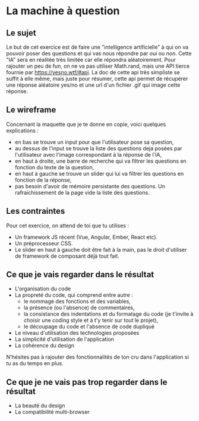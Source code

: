 La machine à question
=============

Le sujet
------

Le but de cet exercice est de faire une "intelligence artificielle" à qui on va pouvoir poser des questions et qui vas nous répondre par _oui_ ou _non_.
Cette "IA" sera en réalitée très limitée car elle répondra aléatoirement. Pour rajouter un peu de fun, on ne va pas utiliser Math.rand, mais une API tierce fournie par https://yesno.wtf/#api.
La doc de cette api très simpliste se suffit à elle même, mais juste pour résumer, cette api permet de récupérer une réponse aléatoire yes/no et une url d'un fichier .gif qui image cette réponse.


Le wireframe
-----

Concernant la maquette que je te donne en copie, voici quelques explications :
 * en bas se trouve un input pour que l'utilisateur pose sa question,
 * au dessus de l'input se trouve la liste des questions deja posées par l'utilisateur avec l'image correspondant à la réponse de l'IA,
 * en haut à droite, une barre de recherche qui va filtrer les questions en fonction du texte de la question,
 * en haut à gauche se trouve un slider qui lui va filtrer les questions en fonction de la réponse,
 * pas besoin d'avoir de mémoire persistante des questions. Un rafraichissement de la page vide la liste des questions.


Les contraintes
------

Pour cet exercice, on attend de toi que tu utilises :
 * Un framework JS récent (Vue, Angular, Ember, React etc).
 * Un préprocesseur CSS.
 * Le slider en haut à gauche doit être fait à la main, pas le droit d'utiliser de framework de composant déjà tout fait.


Ce que je vais regarder dans le résultat
-----------
 * L'organisation du code
 * La propreté du code, qui comprend entre autre :
    - le nommage des fonctions et des variables,
    - la présence (ou l'absence) de commentaires,
    - la consistance des indentations et du formatage du code (je t'invite à choisir une coding style et à t'y tenir sur tout le projet),
    - le découpage du code et l'absence de code dupliqué
 * Le niveau d'utilisation des technologies proposées
 * La simplicité d'utilisation de l'application
 * La cohérence du design

N'hésites pas à rajouter des fonctionnalités de ton cru dans l'application si tu as du temps en plus.

Ce que je ne vais pas trop regarder dans le résultat
--------
 * La beauté du design
 * La compatibilité multi-browser
